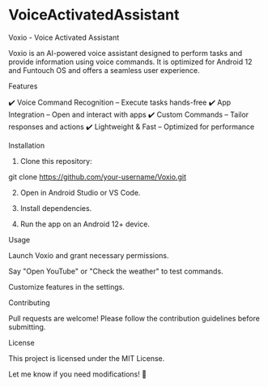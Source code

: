 # VoiceActivatedAssistant


Voxio - Voice Activated Assistant

Voxio is an AI-powered voice assistant designed to perform tasks and provide information using voice commands. It is optimized for Android 12 and Funtouch OS and offers a seamless user experience.

Features

✔️ Voice Command Recognition – Execute tasks hands-free
✔️ App Integration – Open and interact with apps
✔️ Custom Commands – Tailor responses and actions
✔️ Lightweight & Fast – Optimized for performance

Installation

1. Clone this repository:

git clone https://github.com/your-username/Voxio.git


2. Open in Android Studio or VS Code.


3. Install dependencies.


4. Run the app on an Android 12+ device.



Usage

Launch Voxio and grant necessary permissions.

Say "Open YouTube" or "Check the weather" to test commands.

Customize features in the settings.


Contributing

Pull requests are welcome! Please follow the contribution guidelines before submitting.

License

This project is licensed under the MIT License.


Let me know if you need modifications! 🚀

